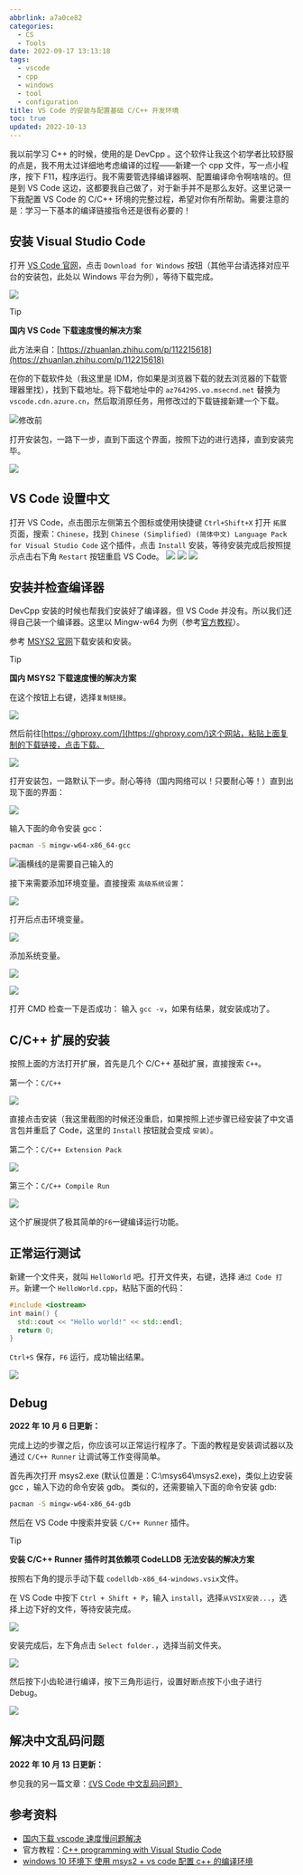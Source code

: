 ```yaml
---
abbrlink: a7a0ce82
categories:
  - CS
  - Tools
date: 2022-09-17 13:13:18
tags:
  - vscode
  - cpp
  - windows
  - tool
  - configuration
title: VS Code 的安装与配置基础 C/C++ 开发环境
toc: true
updated: 2022-10-13
---
```


我以前学习 C++ 的时候，使用的是 DevCpp 。这个软件让我这个初学者比较舒服的点是，我不用太过详细地考虑编译的过程——新建一个 cpp 文件，写一点小程序，按下 F11，程序运行。我不需要管选择编译器啊、配置编译命令啊啥啥的。但是到 VS Code 这边，这都要我自己做了，对于新手并不是那么友好。这里记录一下我配置 VS Code 的 C/C++ 环境的完整过程，希望对你有所帮助。需要注意的是：学习一下基本的编译链接指令还是很有必要的！

<!--more-->

## 安装 Visual Studio Code

打开 [VS Code 官网](https://code.visualstudio.com/)，点击 `Download for Windows` 按钮（其他平台请选择对应平台的安装包，此处以 Windows 平台为例），等待下载完成。

![](https://webp.blocklune.cc/blog-imgs/cs/tools/vs-code-的安装与配置基础-c-c-开发环境/1.png)

> [!TIP]
> **国内 VS Code 下载速度慢的解决方案**
>
> 此方法来自：[https://zhuanlan.zhihu.com/p/112215618](https://zhuanlan.zhihu.com/p/112215618)
>
> 在你的下载软件处（我这里是 IDM，你如果是浏览器下载的就去浏览器的下载管理器里找），找到下载地址。将下载地址中的 `az764295.vo.msecnd.net` 替换为 `vscode.cdn.azure.cn`，然后取消原任务，用修改过的下载链接新建一个下载。
>
> ![修改前](https://webp.blocklune.cc/blog-imgs/cs/tools/vs-code-的安装与配置基础-c-c-开发环境/2.png)

打开安装包，一路下一步，直到下面这个界面，按照下边的进行选择，直到安装完毕。

![](https://webp.blocklune.cc/blog-imgs/cs/tools/vs-code-的安装与配置基础-c-c-开发环境/3.png)

## VS Code 设置中文

打开 VS Code，点击图示左侧第五个图标或使用快捷键 `Ctrl+Shift+X` 打开 `拓展` 页面，搜索：`Chinese`，找到 `Chinese (Simplified) (简体中文) Language Pack for Visual Studio Code` 这个插件，点击 `Install` 安装，等待安装完成后按照提示点击右下角 `Restart` 按钮重启 VS Code。
![](https://webp.blocklune.cc/blog-imgs/cs/tools/vs-code-的安装与配置基础-c-c-开发环境/4.png)
![](https://webp.blocklune.cc/blog-imgs/cs/tools/vs-code-的安装与配置基础-c-c-开发环境/5.png)
![](https://webp.blocklune.cc/blog-imgs/cs/tools/vs-code-的安装与配置基础-c-c-开发环境/6.png)

## 安装并检查编译器

DevCpp 安装的时候也帮我们安装好了编译器，但 VS Code 并没有。所以我们还得自己装一个编译器。这里以 Mingw-w64 为例（参考[官方教程](https://code.visualstudio.com/docs/languages/cpp#_example-install-mingwx64)）。

参考 [MSYS2 官网](https://www.msys2.org/#installation)下载安装和安装。

> [!TIP]
> **国内 MSYS2 下载速度慢的解决方案**
>
> 在这个按钮上右键，选择`复制链接`。
>
> ![](https://webp.blocklune.cc/blog-imgs/cs/tools/vs-code-的安装与配置基础-c-c-开发环境/7.png)
>
> 然后前往[https://ghproxy.com/](https://ghproxy.com/)这个网站，粘贴上面复制的下载链接，点击下载。
>
> ![](https://webp.blocklune.cc/blog-imgs/cs/tools/vs-code-的安装与配置基础-c-c-开发环境/8.png)

打开安装包，一路默认下一步。耐心等待（国内网络可以！只要耐心等！）直到出现下面的界面：

![](https://webp.blocklune.cc/blog-imgs/cs/tools/vs-code-的安装与配置基础-c-c-开发环境/9.png)

输入下面的命令安装 gcc：

```bash
pacman -S mingw-w64-x86_64-gcc
```

![画横线的是需要自己输入的](https://webp.blocklune.cc/blog-imgs/cs/tools/vs-code-的安装与配置基础-c-c-开发环境/10.png)

接下来需要添加环境变量。直接搜索 `高级系统设置`：

![](https://webp.blocklune.cc/blog-imgs/cs/tools/vs-code-的安装与配置基础-c-c-开发环境/11.png)

打开后点击环境变量。

![](https://webp.blocklune.cc/blog-imgs/cs/tools/vs-code-的安装与配置基础-c-c-开发环境/12.png)

添加系统变量。

![](https://webp.blocklune.cc/blog-imgs/cs/tools/vs-code-的安装与配置基础-c-c-开发环境/13.png)

![](https://webp.blocklune.cc/blog-imgs/cs/tools/vs-code-的安装与配置基础-c-c-开发环境/14.png)

打开 CMD 检查一下是否成功：
输入 `gcc -v`，如果有结果，就安装成功了。

## C/C++ 扩展的安装

按照上面的方法打开扩展，首先是几个 C/C++ 基础扩展，直接搜索 `C++`。

第一个：`C/C++`

![](https://webp.blocklune.cc/blog-imgs/cs/tools/vs-code-的安装与配置基础-c-c-开发环境/15.png)

直接点击安装（我这里截图的时候还没重启，如果按照上述步骤已经安装了中文语言包并重启了 Code，这里的 `Install` 按钮就会变成 `安装`）。

第二个：`C/C++ Extension Pack`

![](https://webp.blocklune.cc/blog-imgs/cs/tools/vs-code-的安装与配置基础-c-c-开发环境/16.png)

第三个：`C/C++ Compile Run`

![](https://webp.blocklune.cc/blog-imgs/cs/tools/vs-code-的安装与配置基础-c-c-开发环境/17.png)

这个扩展提供了极其简单的`F6`一键编译运行功能。

## 正常运行测试

新建一个文件夹，就叫 `HelloWorld` 吧。打开文件夹，右键，选择 `通过 Code 打开`。新建一个 `HelloWorld.cpp`，粘贴下面的代码：

```cpp
#include <iostream>
int main() {
  std::cout << "Hello world!" << std::endl;
  return 0;
}
```

`Ctrl+S` 保存，`F6` 运行，成功输出结果。

![](https://webp.blocklune.cc/blog-imgs/cs/tools/vs-code-的安装与配置基础-c-c-开发环境/18.png)

## Debug

**2022 年 10 月 6 日更新：**

完成上边的步骤之后，你应该可以正常运行程序了。下面的教程是安装调试器以及通过 `C/C++ Runner` 让调试等工作变得简单。

首先再次打开 msys2.exe (默认位置是：C:\\msys64\\msys2.exe)，类似上边安装 gcc ，输入下边的命令安装 gdb。
类似的，还需要输入下面的命令安装 gdb:

```bash
pacman -S mingw-w64-x86_64-gdb
```

然后在 VS Code 中搜索并安装 `C/C++ Runner` 插件。

> [!TIP]
> **安装 C/C++ Runner 插件时其依赖项 CodeLLDB 无法安装的解决方案**
>
> 按照右下角的提示手动下载 `codelldb-x86_64-windows.vsix`文件。
>
> 在 VS Code 中按下 `Ctrl + Shift + P`，输入 `install`，选择`从VSIX安装...`，选择上边下好的文件，等待安装完成。
>
> ![](https://webp.blocklune.cc/blog-imgs/cs/tools/vs-code-的安装与配置基础-c-c-开发环境/19.png)

安装完成后，左下角点击 `Select folder.`，选择当前文件夹。

![](https://webp.blocklune.cc/blog-imgs/cs/tools/vs-code-的安装与配置基础-c-c-开发环境/20.png)

然后按下小齿轮进行编译，按下三角形运行，设置好断点按下小虫子进行 Debug。

![](https://webp.blocklune.cc/blog-imgs/cs/tools/vs-code-的安装与配置基础-c-c-开发环境/21.png)

## 解决中文乱码问题

**2022 年 10 月 13 日更新：**

参见我的另一篇文章：[《VS Code 中文乱码问题》](/posts/ca05bed5)

## 参考资料

- [国内下载 vscode 速度慢问题解决](https://zhuanlan.zhihu.com/p/112215618)
- 官方教程：[C++ programming with Visual Studio Code](https://code.visualstudio.com/docs/languages/cpp)
- [windows 10 环境下 使用 msys2 + vs code 配置 c++ 的编译环境](https://www.cnblogs.com/zychengzhiit1/p/5776962.html)

